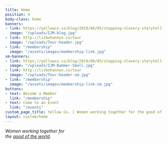```yaml
---
title: Home
position: 4
body-class: home
banners:
- link: https://yellowco.co/blog/2019/08/05/stopping-slavery-storytelling-IJM-creative-director-yellow-speaker/
  image: "/uploads/IJM-blog.jpg"
- link: http://lizbohannon.co/tour
  image: "/uploads/Tour-header.jpg"
- link: "/membership"
  image: "/assets/images/membership-link.jpg"
sm-banners:
- link: https://yellowco.co/blog/2019/08/05/stopping-slavery-storytelling-IJM-creative-director-yellow-speaker/
  image: "/uploads/IJM-Bammer-Small.jpg"
- link: http://lizbohannon.co/tour
  image: "/uploads/Tour-header-sm.jpg"
- link: "/membership"
  image: "/assets/images/membership-link-sm.jpg"
buttons:
- text: Become a Member
  link: "/membership"
- text: Come to an Event
  link: "/events"
custom_page_title: Yellow Co. | Women working together for the good of the world.
layout: custom/home
---
```


<em>Women working together for <br class="hidden-xs-down"> the <u>good of the world</u>.</em>
